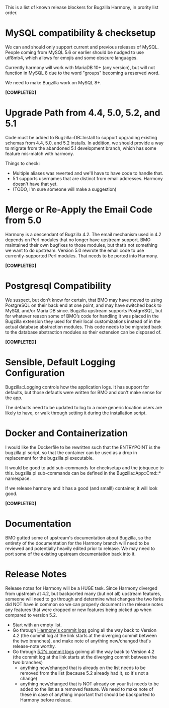 This is a list of known release blockers for Bugzilla Harmony, in prority list
order.

# MySQL compatibility & checksetup

We can and should only support current and previous releases of MySQL.  People
coming from MySQL 5.6 or earlier should be nudged to use utf8mb4, which allows
for emojis and some obscure languages.

Currently harmony will work with MariaDB 10+ (any version), but will not
function in MySQL 8 due to the word "groups" becoming a reserved word.

We need to make Bugzilla work on MySQL 8+.

**[COMPLETED]**

# Upgrade Path from 4.4, 5.0, 5.2, and 5.1

Code must be added to Bugzilla::DB::Install to support upgrading existing
schemas from 4.4, 5.0, and 5.2 installs. In addition, we should provide a way
to migrate from the abandoned 5.1 development branch, which has some feature
mis-match with harmony.

Things to check:
- Multiple aliases was reverted and we'll have to have code to handle that.
- 5.1 supports usernames that are distinct from email addresses. Harmony
  doesn't have that yet.
- (TODO, I'm sure someone will make a suggestion)

# Merge or Re-Apply the Email Code from 5.0

Harmony is a descendant of Bugzilla 4.2.  The email mechanism used in 4.2
depends on Perl modules that no longer have upstream support. BMO maintained
their own bugfixes to those modules, but that’s not something we want to do
upstream.  Version 5.0 rewrote the email code to use currently-supported Perl
modules.  That needs to be ported into Harmony.

**[COMPLETED]**

# Postgresql Compatibility

We suspect, but don’t know for certain, that BMO may have moved to using
PostgreSQL on their back end at one point, and may have switched back to MySQL
and/or Maria DB since. Bugzilla upstream supports PostgreSQL, but for whatever
reason some of BMO’s code for handling it was placed in the Bugzilla extension
they used for their local customizations instead of in the actual database
abstraction modules. This code needs to be migrated back to the database
abstraction modules so their extension can be disposed of.

**[COMPLETED]**

# Sensible, Default Logging Configuration

Bugzilla::Logging controls how the application logs. It has support for
defaults, but those defautls were written for BMO and don't make sense for the
app.

The defaults need to be updated to log to a more generic location users are
likely to have, or walk through setting it during the installation script.

# Docker and Containerization

I would like the Dockerfile to be rewritten such that the ENTRYPOINT is the
bugzilla.pl script, so that the container can be used as a drop in replacement
for the bugzilla.pl executable.

It would be good to add sub-commands for checksetup and the jobqueue to this.
bugzilla.pl sub-commands can be defined in the Bugzilla::App::Cmd::* namespace.

If we release harmony and it has a good (and small!) container, it will look
good.

**[COMPLETED]**

# Documentation

BMO gutted some of upstream's documentation about Bugzilla, so the entirety of
the documentation for the Harmony branch will need to be reviewed and
potentially heavily edited prior to release. We may need to port some of the
existing upstream documentation back into it.

# Release Notes

Release notes for Harmony will be a HUGE task. Since Harmony diverged from
upstream at 4.2, but backported many (but not all) upstream features, someone
will need to go through and determine what changes the two forks did NOT have
in common so we can properly document in the release notes any features that
were dropped or new features being picked up when compared to version 5.2.

- Start with an empty list.
- Go through [Harmony's commit
  logs](https://github.com/bugzilla/harmony/compare/3a0affd238cd65bc8c40e316ab20663f3110cee9...main)
  going all the way back to Version 4.2 (the commit log at the link starts at
  the diverging commit between the two branches), and make note of anything
  new/changed that's release-note worthy.
- Go through [5.2's commit
  logs](https://github.com/bugzilla/bugzilla/compare/3a0affd238cd65bc8c40e316ab20663f3110cee9...5.2)
  goinng all the way back to Version 4.2 (the commit log at the link starts at
  the diverging commit between the two branches)
  - anything new/changed that is already on the list needs to be removed from
    the list (because 5.2 already had it, so it's not a change)
  - anything new/changed that is NOT already on your list needs to be added to
    the list as a removed feature. We need to make note of these in case of
    anything important that should be backported to Harmony before release.
